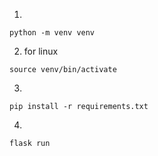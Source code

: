 1. 
```shell
python -m venv venv
```
2. for linux
```shell
source venv/bin/activate 
```
3. 
```shell
pip install -r requirements.txt
```
4. 
```shell
flask run
```